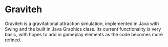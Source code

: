 Graviteh
========

Graviteh is a gravitational attraction simulation, implemented in Java with Swing and the built in Java Graphics class.  Its current functionality is very basic, with hopes to add in gameplay elements as the code becomes more refined.


